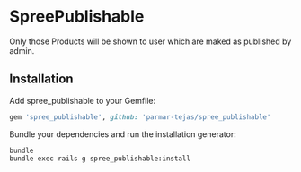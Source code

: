 SpreePublishable
==============
Only those Products will be shown to user which are maked as published by admin.

Installation
------------

Add spree_publishable to your Gemfile:

```ruby
gem 'spree_publishable', github: 'parmar-tejas/spree_publishable'
```

Bundle your dependencies and run the installation generator:

```shell
bundle
bundle exec rails g spree_publishable:install
```
